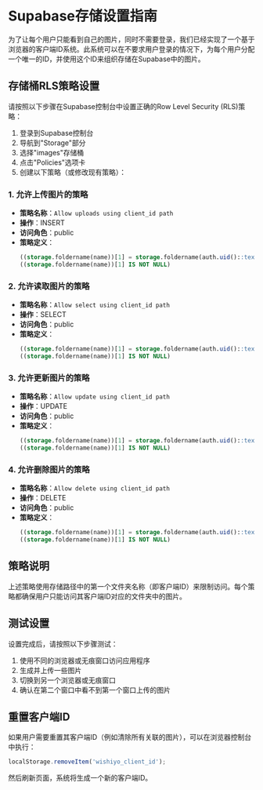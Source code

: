 # Supabase存储设置指南

为了让每个用户只能看到自己的图片，同时不需要登录，我们已经实现了一个基于浏览器的客户端ID系统。此系统可以在不要求用户登录的情况下，为每个用户分配一个唯一的ID，并使用这个ID来组织存储在Supabase中的图片。

## 存储桶RLS策略设置

请按照以下步骤在Supabase控制台中设置正确的Row Level Security (RLS)策略：

1. 登录到Supabase控制台
2. 导航到"Storage"部分
3. 选择"images"存储桶
4. 点击"Policies"选项卡
5. 创建以下策略（或修改现有策略）：

### 1. 允许上传图片的策略

- **策略名称**：`Allow uploads using client_id path`
- **操作**：INSERT
- **访问角色**：public
- **策略定义**：
  ```sql
  ((storage.foldername(name))[1] = storage.foldername(auth.uid()::text)) OR 
  ((storage.foldername(name))[1] IS NOT NULL)
  ```

### 2. 允许读取图片的策略

- **策略名称**：`Allow select using client_id path`
- **操作**：SELECT
- **访问角色**：public
- **策略定义**：
  ```sql
  ((storage.foldername(name))[1] = storage.foldername(auth.uid()::text)) OR 
  ((storage.foldername(name))[1] IS NOT NULL)
  ```

### 3. 允许更新图片的策略

- **策略名称**：`Allow update using client_id path`
- **操作**：UPDATE
- **访问角色**：public
- **策略定义**：
  ```sql
  ((storage.foldername(name))[1] = storage.foldername(auth.uid()::text)) OR 
  ((storage.foldername(name))[1] IS NOT NULL)
  ```

### 4. 允许删除图片的策略

- **策略名称**：`Allow delete using client_id path`
- **操作**：DELETE
- **访问角色**：public
- **策略定义**：
  ```sql
  ((storage.foldername(name))[1] = storage.foldername(auth.uid()::text)) OR 
  ((storage.foldername(name))[1] IS NOT NULL)
  ```

## 策略说明

上述策略使用存储路径中的第一个文件夹名称（即客户端ID）来限制访问。每个策略都确保用户只能访问其客户端ID对应的文件夹中的图片。

## 测试设置

设置完成后，请按照以下步骤测试：

1. 使用不同的浏览器或无痕窗口访问应用程序
2. 生成并上传一些图片
3. 切换到另一个浏览器或无痕窗口
4. 确认在第二个窗口中看不到第一个窗口上传的图片

## 重置客户端ID

如果用户需要重置其客户端ID（例如清除所有关联的图片），可以在浏览器控制台中执行：

```javascript
localStorage.removeItem('wishiyo_client_id');
```

然后刷新页面，系统将生成一个新的客户端ID。 